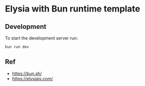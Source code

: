 # Elysia with Bun runtime template
## Development
To start the development server run:
```bash
bun run dev
```

## Ref
- https://bun.sh/
- https://elysiajs.com/
